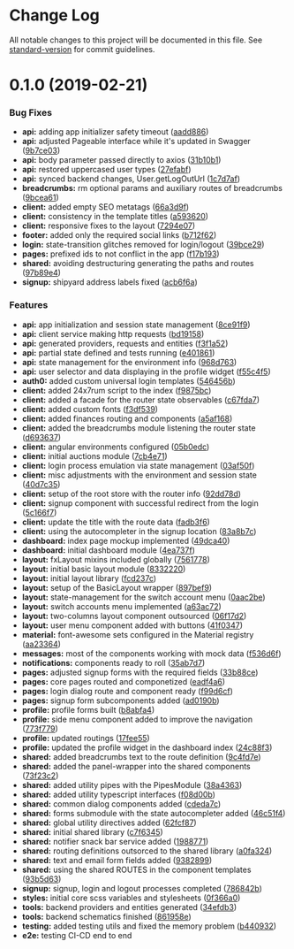 # Change Log

All notable changes to this project will be documented in this file. See [standard-version](https://github.com/conventional-changelog/standard-version) for commit guidelines.

# 0.1.0 (2019-02-21)

### Bug Fixes

- **api:** adding app initializer safety timeout ([aadd886](https://bitbucket.org/oceanservercenter/nxclient/commits/aadd886))
- **api:** adjusted Pageable interface while it's updated in Swagger ([9b7ce03](https://bitbucket.org/oceanservercenter/nxclient/commits/9b7ce03))
- **api:** body parameter passed directly to axios ([31b10b1](https://bitbucket.org/oceanservercenter/nxclient/commits/31b10b1))
- **api:** restored uppercased user types ([27efabf](https://bitbucket.org/oceanservercenter/nxclient/commits/27efabf))
- **api:** synced backend changes, User.getLogOutUrl ([1c7d7af](https://bitbucket.org/oceanservercenter/nxclient/commits/1c7d7af))
- **breadcrumbs:** rm optional params and auxiliary routes of breadcrumbs ([9bcea61](https://bitbucket.org/oceanservercenter/nxclient/commits/9bcea61))
- **client:** added empty SEO metatags ([66a3d9f](https://bitbucket.org/oceanservercenter/nxclient/commits/66a3d9f))
- **client:** consistency in the template titles ([a593620](https://bitbucket.org/oceanservercenter/nxclient/commits/a593620))
- **client:** responsive fixes to the layout ([7294e07](https://bitbucket.org/oceanservercenter/nxclient/commits/7294e07))
- **footer:** added only the required social links ([b712f62](https://bitbucket.org/oceanservercenter/nxclient/commits/b712f62))
- **login:** state-transition glitches removed for login/logout ([39bce29](https://bitbucket.org/oceanservercenter/nxclient/commits/39bce29))
- **pages:** prefixed ids to not conflict in the app ([f17b193](https://bitbucket.org/oceanservercenter/nxclient/commits/f17b193))
- **shared:** avoiding destructuring generating the paths and routes ([97b89e4](https://bitbucket.org/oceanservercenter/nxclient/commits/97b89e4))
- **signup:** shipyard address labels fixed ([acb6f6a](https://bitbucket.org/oceanservercenter/nxclient/commits/acb6f6a))

### Features

- **api:** app initialization and session state management ([8ce91f9](https://bitbucket.org/oceanservercenter/nxclient/commits/8ce91f9))
- **api:** client service making http requests ([bd19158](https://bitbucket.org/oceanservercenter/nxclient/commits/bd19158))
- **api:** generated providers, requests and entities ([f3f1a52](https://bitbucket.org/oceanservercenter/nxclient/commits/f3f1a52))
- **api:** partial state defined and tests running ([e401861](https://bitbucket.org/oceanservercenter/nxclient/commits/e401861))
- **api:** state management for the environment info ([968d763](https://bitbucket.org/oceanservercenter/nxclient/commits/968d763))
- **api:** user selector and data displaying in the profile widget ([f55c4f5](https://bitbucket.org/oceanservercenter/nxclient/commits/f55c4f5))
- **auth0:** added custom universal login templates ([546456b](https://bitbucket.org/oceanservercenter/nxclient/commits/546456b))
- **client:** added 24x7rum script to the index ([f9875bc](https://bitbucket.org/oceanservercenter/nxclient/commits/f9875bc))
- **client:** added a facade for the router state observables ([c67fda7](https://bitbucket.org/oceanservercenter/nxclient/commits/c67fda7))
- **client:** added custom fonts ([f3df539](https://bitbucket.org/oceanservercenter/nxclient/commits/f3df539))
- **client:** added finances routing and components ([a5af168](https://bitbucket.org/oceanservercenter/nxclient/commits/a5af168))
- **client:** added the breadcrumbs module listening the router state ([d693637](https://bitbucket.org/oceanservercenter/nxclient/commits/d693637))
- **client:** angular environments configured ([05b0edc](https://bitbucket.org/oceanservercenter/nxclient/commits/05b0edc))
- **client:** initial auctions module ([7cb4e71](https://bitbucket.org/oceanservercenter/nxclient/commits/7cb4e71))
- **client:** login process emulation via state management ([03af50f](https://bitbucket.org/oceanservercenter/nxclient/commits/03af50f))
- **client:** misc adjustments with the environment and session state ([40d7c35](https://bitbucket.org/oceanservercenter/nxclient/commits/40d7c35))
- **client:** setup of the root store with the router info ([92dd78d](https://bitbucket.org/oceanservercenter/nxclient/commits/92dd78d))
- **client:** signup component with successful redirect from the login ([5c166f7](https://bitbucket.org/oceanservercenter/nxclient/commits/5c166f7))
- **client:** update the title with the route data ([fadb3f6](https://bitbucket.org/oceanservercenter/nxclient/commits/fadb3f6))
- **client:** using the autocompleter in the signup location ([83a8b7c](https://bitbucket.org/oceanservercenter/nxclient/commits/83a8b7c))
- **dashboard:** index page mockup implemented ([49dca40](https://bitbucket.org/oceanservercenter/nxclient/commits/49dca40))
- **dashboard:** initial dashboard module ([4ea737f](https://bitbucket.org/oceanservercenter/nxclient/commits/4ea737f))
- **layout:** fxLayout mixins included globally ([7561778](https://bitbucket.org/oceanservercenter/nxclient/commits/7561778))
- **layout:** initial basic layout module ([8332220](https://bitbucket.org/oceanservercenter/nxclient/commits/8332220))
- **layout:** initial layout library ([fcd237c](https://bitbucket.org/oceanservercenter/nxclient/commits/fcd237c))
- **layout:** setup of the BasicLayout wrapper ([897bef9](https://bitbucket.org/oceanservercenter/nxclient/commits/897bef9))
- **layout:** state-management for the switch account menu ([0aac2be](https://bitbucket.org/oceanservercenter/nxclient/commits/0aac2be))
- **layout:** switch accounts menu implemented ([a63ac72](https://bitbucket.org/oceanservercenter/nxclient/commits/a63ac72))
- **layout:** two-columns layout component outsourced ([06f17d2](https://bitbucket.org/oceanservercenter/nxclient/commits/06f17d2))
- **layout:** user menu component added with buttons ([41f0347](https://bitbucket.org/oceanservercenter/nxclient/commits/41f0347))
- **material:** font-awesome sets configured in the Material registry ([aa23364](https://bitbucket.org/oceanservercenter/nxclient/commits/aa23364))
- **messages:** most of the components working with mock data ([f536d6f](https://bitbucket.org/oceanservercenter/nxclient/commits/f536d6f))
- **notifications:** components ready to roll ([35ab7d7](https://bitbucket.org/oceanservercenter/nxclient/commits/35ab7d7))
- **pages:** adjusted signup forms with the required fields ([33b88ce](https://bitbucket.org/oceanservercenter/nxclient/commits/33b88ce))
- **pages:** core pages routed and componetized ([eadf4a6](https://bitbucket.org/oceanservercenter/nxclient/commits/eadf4a6))
- **pages:** login dialog route and component ready ([f99d6cf](https://bitbucket.org/oceanservercenter/nxclient/commits/f99d6cf))
- **pages:** signup form subcomponents added ([ad0190b](https://bitbucket.org/oceanservercenter/nxclient/commits/ad0190b))
- **profile:** profile forms built ([b8abfa4](https://bitbucket.org/oceanservercenter/nxclient/commits/b8abfa4))
- **profile:** side menu component added to improve the navigation ([773f779](https://bitbucket.org/oceanservercenter/nxclient/commits/773f779))
- **profile:** updated routings ([17fee55](https://bitbucket.org/oceanservercenter/nxclient/commits/17fee55))
- **profile:** updated the profile widget in the dashboard index ([24c88f3](https://bitbucket.org/oceanservercenter/nxclient/commits/24c88f3))
- **shared:** added breadcrumbs text to the route definition ([9c4fd7e](https://bitbucket.org/oceanservercenter/nxclient/commits/9c4fd7e))
- **shared:** added the panel-wrapper into the shared components ([73f23c2](https://bitbucket.org/oceanservercenter/nxclient/commits/73f23c2))
- **shared:** added utility pipes with the PipesModule ([38a4363](https://bitbucket.org/oceanservercenter/nxclient/commits/38a4363))
- **shared:** added utility typescript interfaces ([f08d00b](https://bitbucket.org/oceanservercenter/nxclient/commits/f08d00b))
- **shared:** common dialog components added ([cdeda7c](https://bitbucket.org/oceanservercenter/nxclient/commits/cdeda7c))
- **shared:** forms submodule with the state autocompleter added ([46c51f4](https://bitbucket.org/oceanservercenter/nxclient/commits/46c51f4))
- **shared:** global utility directives added ([62fcf87](https://bitbucket.org/oceanservercenter/nxclient/commits/62fcf87))
- **shared:** initial shared library ([c7f6345](https://bitbucket.org/oceanservercenter/nxclient/commits/c7f6345))
- **shared:** notifier snack bar service added ([1988771](https://bitbucket.org/oceanservercenter/nxclient/commits/1988771))
- **shared:** routing definitions outsorced to the shared library ([a0fa324](https://bitbucket.org/oceanservercenter/nxclient/commits/a0fa324))
- **shared:** text and email form fields added ([9382899](https://bitbucket.org/oceanservercenter/nxclient/commits/9382899))
- **shared:** using the shared ROUTES in the component templates ([93b5d63](https://bitbucket.org/oceanservercenter/nxclient/commits/93b5d63))
- **signup:** signup, login and logout processes completed ([786842b](https://bitbucket.org/oceanservercenter/nxclient/commits/786842b))
- **styles:** initial core scss variables and stylesheets ([0f366a0](https://bitbucket.org/oceanservercenter/nxclient/commits/0f366a0))
- **tools:** backend providers and entities generated ([34efdb3](https://bitbucket.org/oceanservercenter/nxclient/commits/34efdb3))
- **tools:** backend schematics finished ([861958e](https://bitbucket.org/oceanservercenter/nxclient/commits/861958e))
- **testing:** added testing utils and fixed the memory problem ([b440932](https://bitbucket.org/oceanservercenter/nxclient/commits/b440932))
- **e2e:** testing CI-CD end to end
